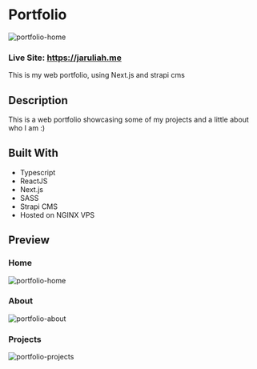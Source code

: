 # Portfolio
![portfolio-home](https://user-images.githubusercontent.com/71105258/144513428-407b4d7d-6a76-4a33-9063-057e3af381e1.png)


### Live Site: https://jaruliah.me

This is my web portfolio, using Next.js and strapi cms

## Description

This is a web portfolio showcasing some of my projects and a little about who I am :)

## Built With
- Typescript
- ReactJS
- Next.js
- SASS
- Strapi CMS
- Hosted on NGINX VPS

## Preview

### Home 
![portfolio-home](https://user-images.githubusercontent.com/71105258/144513479-01c9ea61-80d1-469b-957e-8e0c30ba8eba.png)

### About
![portfolio-about](https://user-images.githubusercontent.com/71105258/144513635-950687cd-ab55-47c4-8dca-5b3271b98324.png)

### Projects
![portfolio-projects](https://user-images.githubusercontent.com/71105258/144513513-d0bc17ce-2273-42d9-8096-2127eabd2cf1.png)


